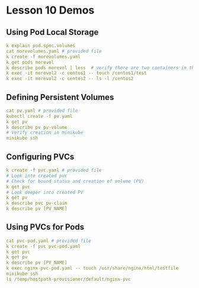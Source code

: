 # Lesson 10 Demos

## Using Pod Local Storage

```yaml
k explain pod.spec.volumes
cat morevolumes.yaml # provided file
k create -f morevolumes.yaml
k get pods morevol
k describe pods morevol | less  # verify there are two containers in the pod
k exec -it morevol2 -c centos1 -- touch /centos1/test
k exec -it morevol2 -c centos2 -- ls -l /centos2
```

## Defining Persistent Volumes

```yaml
cat pv.yaml # provided file
kubectl create -f pv.yaml
k get pv
k describe pv pv-volume
# Verify creation in minikube
minikube ssh
```

## Configuring PVCs

```yaml
k create -f pvc.yaml # provided file
# Look into created pvc
# Check for bound status and creation of volume (PV)
k get pvc
# Look deeper into created PV
k get pv
k describe pvc pv-claim
k describe pv [PV_NAME]
```

## Using PVCs for Pods

```yaml
cat pvc-pod.yaml # provided file
k create -f pvc pvc-pod.yaml
k get pvc
k get pv
k describe pv [PV_NAME]
k exec nginx-pvc-pod.yaml -- touch /usr/share/nginx/html/testfile
minikube ssh
ls /temp/hostpath-provisioner/default/nginx-pvc
```
